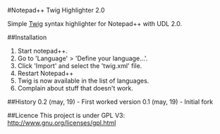 #Notepad++ Twig Highlighter 2.0

Simple [Twig](http://twig.sensiolabs.org/) syntax highlighter for Notepad++ with UDL 2.0.

##Installation
1.  Start notepad++.
2.  Go to 'Language' > 'Define your language...'.
3.  Click 'Import' and select the 'twig.xml' file.
4.  Restart Notepad++
5.  Twig is now available in the list of languages.
6.  Complain about stuff that doesn't work.

##History
0.2 (may, 19) - First worked version
0.1 (may, 19) - Initial fork


##Licence
This project is under GPL V3: http://www.gnu.org/licenses/gpl.html
